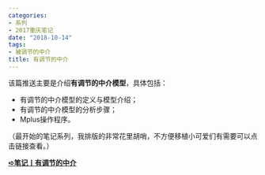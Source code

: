 ```yaml
---
categories:
- 系列
- 2017重庆笔记
date: "2018-10-14"
tags:
- 被调节的中介
title: 有调节的中介
---
```

该篇推送主要是介绍**有调节的中介模型**，具体包括：

<!--more-->

- 有调节的中介模型的定义与模型介绍；
- 有调节的中介模型的分析步骤；
- Mplus操作程序。

（最开始的笔记系列，我排版的非常花里胡哨，不方便移植小可爱们有需要可以点击链接查看。）

[**➪笔记丨有调节的中介**](https://mp.weixin.qq.com/s?__biz=MzIwMDk1OTM2OQ==&mid=2247484519&idx=1&sn=04c2a824ca4a9537517a24253aae57bf&chksm=96f47081a183f997702eb2aebe7cfd5bc7bbebf6a04c004999e8d81b2f6e81be7d3aa5dc082d&token=1412599005&lang=zh_CN&scene=21#wechat_redirect)
